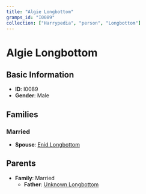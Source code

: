 ```yaml
---
title: "Algie Longbottom"
gramps_id: "I0089"
collection: ["Harrypedia", "person", "Longbottom"]
---
```


# Algie Longbottom

## Basic Information

- **ID**: I0089
- **Gender**: Male

## Families

### Married

- **Spouse**: [Enid Longbottom](//Longbottom/Enid/)

## Parents

- **Family**: Married
  - **Father**: [Unknown Longbottom](//Longbottom/I0088/)

